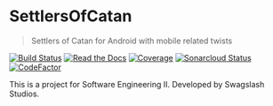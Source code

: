 # SettlersOfCatan 
> Settlers of Catan for Android with mobile related twists

[![Build Status](https://travis-ci.org/W3D3/SettlersOfCatan.svg?branch=master)](https://travis-ci.org/W3D3/SettlersOfCatan)
[![Read the Docs](https://img.shields.io/readthedocs/pip.svg)](http://docs.swagslash.io/index.html)
[![Coverage](https://codecov.io/gh/W3D3/SettlersOfCatan/branch/master/graph/badge.svg)](https://codecov.io/gh/W3D3/SettlersOfCatan)
[![Sonarcloud Status](https://sonarcloud.io/api/project_badges/measure?project=se2%3ASettlersOfCatan&metric=alert_status)](https://sonarcloud.io/dashboard?id=se2%3ASettlersOfCatan)
[![CodeFactor](https://www.codefactor.io/repository/github/w3d3/settlersofcatan/badge)](https://www.codefactor.io/repository/github/w3d3/settlersofcatan)

This is a project for Software Engineering II.
Developed by Swagslash Studios.
